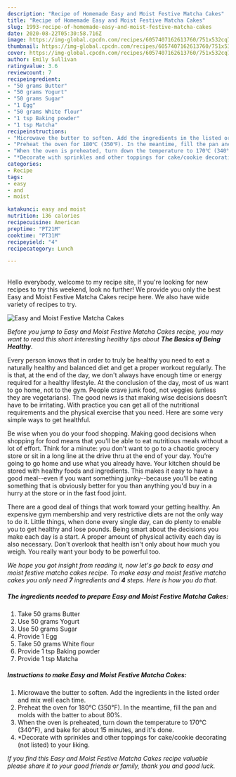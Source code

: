 ```yaml
---
description: "Recipe of Homemade Easy and Moist Festive Matcha Cakes"
title: "Recipe of Homemade Easy and Moist Festive Matcha Cakes"
slug: 1993-recipe-of-homemade-easy-and-moist-festive-matcha-cakes
date: 2020-08-22T05:30:58.716Z
image: https://img-global.cpcdn.com/recipes/6057407162613760/751x532cq70/easy-and-moist-festive-matcha-cakes-recipe-main-photo.jpg
thumbnail: https://img-global.cpcdn.com/recipes/6057407162613760/751x532cq70/easy-and-moist-festive-matcha-cakes-recipe-main-photo.jpg
cover: https://img-global.cpcdn.com/recipes/6057407162613760/751x532cq70/easy-and-moist-festive-matcha-cakes-recipe-main-photo.jpg
author: Emily Sullivan
ratingvalue: 3.6
reviewcount: 7
recipeingredient:
- "50 grams Butter"
- "50 grams Yogurt"
- "50 grams Sugar"
- "1 Egg"
- "50 grams White flour"
- "1 tsp Baking powder"
- "1 tsp Matcha"
recipeinstructions:
- "Microwave the butter to soften. Add the ingredients in the listed order and mix well each time."
- "Preheat the oven for 180℃ (350℉). In the meantime, fill the pan and molds with the batter to about 80%."
- "When the oven is preheated, turn down the temperature to 170℃ (340℉), and bake for about 15 minutes, and it&#39;s done."
- "*Decorate with sprinkles and other toppings for cake/cookie decorating (not listed) to your liking."
categories:
- Recipe
tags:
- easy
- and
- moist

katakunci: easy and moist 
nutrition: 136 calories
recipecuisine: American
preptime: "PT21M"
cooktime: "PT31M"
recipeyield: "4"
recipecategory: Lunch

---
```

<br>
Hello everybody, welcome to my recipe site, If you're looking for new recipes to try this weekend, look no further! We provide you only the best Easy and Moist Festive Matcha Cakes recipe here. We also have wide variety of recipes to try.
<br>


![Easy and Moist Festive Matcha Cakes](https://img-global.cpcdn.com/recipes/6057407162613760/751x532cq70/easy-and-moist-festive-matcha-cakes-recipe-main-photo.jpg)

<i>Before you jump to Easy and Moist Festive Matcha Cakes recipe, you may want to read this short interesting healthy tips about <strong>The Basics of Being Healthy</strong>.</i>

Every person knows that in order to truly be healthy you need to eat a naturally healthy and balanced diet and get a proper workout regularly. The  is that, at the end of the day, we don't always have enough time or energy required for a healthy lifestyle. At the conclusion of the day, most of us want to go home, not to the gym. People crave junk food, not veggies (unless they are vegetarians). The good news is that making wise decisions doesn’t have to be irritating. With practice you can get all of the nutritional requirements and the physical exercise that you need. Here are some very simple ways to get healthful.

Be wise when you do your food shopping. Making good decisions when shopping for food means that you'll be able to eat nutritious meals without a lot of effort. Think for a minute: you don't want to go to a chaotic grocery store or sit in a long line at the drive thru at the end of your day. You’re going to go home and use what you already have. Your kitchen should be stored with healthy foods and ingredients. This makes it easy to have a good meal--even if you want something junky--because you'll be eating something that is obviously better for you than anything you'd buy in a hurry at the store or in the fast food joint.

There are a good deal of things that work toward your getting healthy. An expensive gym membership and very restrictive diets are not the only way to do it. Little things, when done every single day, can do plenty to enable you to get healthy and lose pounds. Being smart about the decisions you make each day is a start. A proper amount of physical activity each day is also necessary. Don't overlook that health isn't only about how much you weigh. You really want your body to be powerful too. 


<i>We hope you got insight from reading it, now let's go back to easy and moist festive matcha cakes recipe. To make easy and moist festive matcha cakes you only need <strong>7</strong> ingredients and <strong>4</strong> steps. Here is how you do that.
</i>

##### The ingredients needed to prepare Easy and Moist Festive Matcha Cakes:

1. Take 50 grams Butter
1. Use 50 grams Yogurt
1. Use 50 grams Sugar
1. Provide 1 Egg
1. Take 50 grams White flour
1. Provide 1 tsp Baking powder
1. Provide 1 tsp Matcha


##### Instructions to make Easy and Moist Festive Matcha Cakes:

1. Microwave the butter to soften. Add the ingredients in the listed order and mix well each time.
1. Preheat the oven for 180℃ (350℉). In the meantime, fill the pan and molds with the batter to about 80%.
1. When the oven is preheated, turn down the temperature to 170℃ (340℉), and bake for about 15 minutes, and it&#39;s done.
1. *Decorate with sprinkles and other toppings for cake/cookie decorating (not listed) to your liking.


<i>If you find this Easy and Moist Festive Matcha Cakes recipe valuable please share it to your good friends or family, thank you and good luck.</i>
